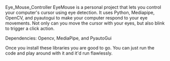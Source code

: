Eye_Mouse_Controller
EyeMouse is a personal project that lets you control your computer's cursor using eye detection. It uses Python, Mediapipe, OpenCV, and pyautogui to make your computer respond to your eye movements. Not only can you move the cursor with your eyes, but also blink to trigger a click action.

Dependencies: Opencv, MediaPipe, and PyautoGui

Once you install these libraries you are good to go. You can just run the code and play around with it and it'd run flawlessly.
